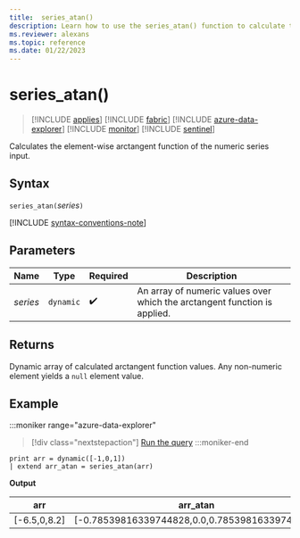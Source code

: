 ```yaml
---
title:  series_atan()
description: Learn how to use the series_atan() function to calculate the element-wise arctangent of the numeric series input.
ms.reviewer: alexans
ms.topic: reference
ms.date: 01/22/2023
---
```

# series_atan()

> [!INCLUDE [applies](../includes/applies-to-version/applies.md)] [!INCLUDE [fabric](../includes/applies-to-version/fabric.md)] [!INCLUDE [azure-data-explorer](../includes/applies-to-version/azure-data-explorer.md)] [!INCLUDE [monitor](../includes/applies-to-version/monitor.md)] [!INCLUDE [sentinel](../includes/applies-to-version/sentinel.md)]

Calculates the element-wise arctangent function of the numeric series input.

## Syntax

`series_atan(`*series*`)`

[!INCLUDE [syntax-conventions-note](../includes/syntax-conventions-note.md)]

## Parameters

| Name | Type | Required | Description |
|--|--|--|--|
| *series* | `dynamic` |  :heavy_check_mark: | An array of numeric values over which the arctangent function is applied. |

## Returns

Dynamic array of calculated arctangent function values. Any non-numeric element yields a `null` element value.

## Example

:::moniker range="azure-data-explorer"
> [!div class="nextstepaction"]
> <a href="https://dataexplorer.azure.com/clusters/help/databases/Samples?query=H4sIAAAAAAAAAysoyswrUUgsKlKwVUipzEvMzUzWiNY11DHQMYzV5KpRSK0oSc1LASmITyxJzAOqKk4tykwtBvM0gMKaAKvO/bxCAAAA" target="_blank">Run the query</a>
:::moniker-end

```kusto
print arr = dynamic([-1,0,1])
| extend arr_atan = series_atan(arr)
```

**Output**

|arr|arr_atan|
|---|---|
|[-6.5,0,8.2]|[-0.78539816339744828,0.0,0.78539816339744828]|
